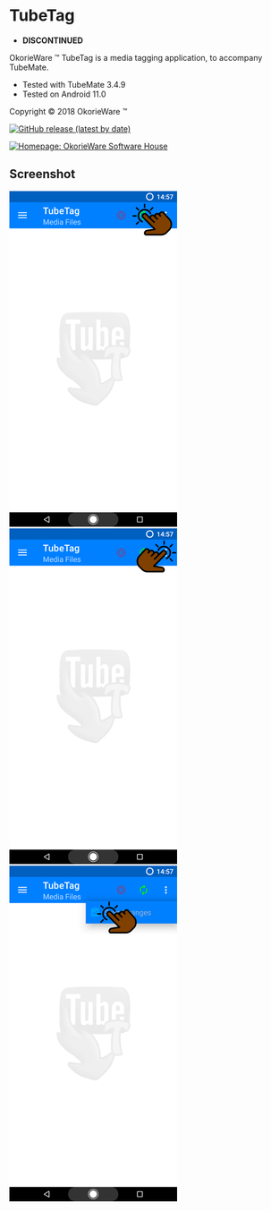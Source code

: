 # TubeTag

 - **DISCONTINUED**

OkorieWare ™ TubeTag is a media tagging application, to accompany TubeMate.

 - Tested with TubeMate 3.4.9
 - Tested on Android 11.0

Copyright © 2018 OkorieWare ™

[![GitHub release (latest by date)](https://img.shields.io/github/v/release/OkorieWare/TubeTag)](https://github.com/OkorieWare/TubeTag/releases/latest)

[![Homepage: OkorieWare Software House](https://img.shields.io/badge/homepage-OkorieWare%20Software%20House-orange)](https://github.com/OkorieWare/TubeTag/)

## Screenshot

![Alt text](/screenshot/tubetag-screenshot-e.png?raw=true)
![Alt text](/screenshot/tubetag-screenshot-f.png?raw=true)
![Alt text](/screenshot/tubetag-screenshot-g.png?raw=true)
